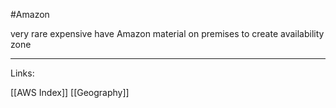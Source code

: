 #Amazon 


very rare
expensive 
have Amazon material on premises to create availability zone 





---
Links:

[[AWS Index]]
[[Geography]]